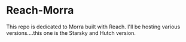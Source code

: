# Reach-Morra

This repo is dedicated to Morra built with Reach. I'll be hosting various versions....this one is the Starsky and Hutch version.
